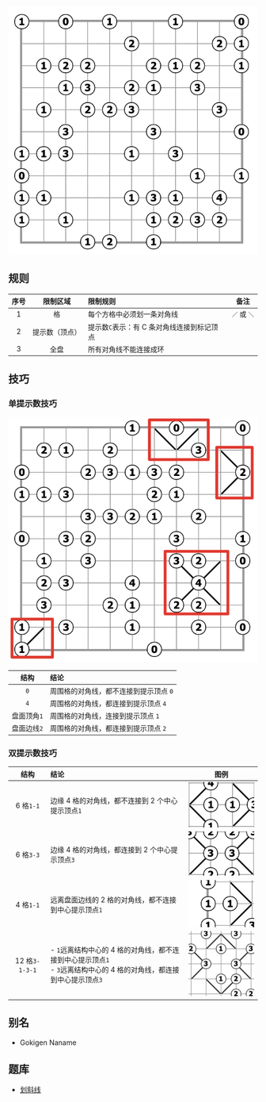 ![题](../../images/划斜线/题.png)

## 规则
| 序号 | 限制区域 | 限制规则 | 备注 |
| :---: | :---: | :--- | :---: |
| 1 | 格 | 每个方格中必须划一条对角线 | `／` 或 `＼`|
| 2 | 提示数（顶点） | 提示数`C`表示：有 C 条对角线连接到标记顶点 | |
| 3 | 全盘 | 所有对角线不能连接成环 | |

## 技巧

### 单提示数技巧
![](../../images/划斜线/单格技巧.png)

| 结构 | 结论 |
| :---: | :--- |
| `0` | 周围格的对角线，都不连接到提示顶点 `0` |
| `4` | 周围格的对角线，都连接到提示顶点 `4` |
| 盘面顶角`1` | 周围格的对角线，连接到提示顶点 `1` |
| 盘面边线`2` | 周围格的对角线，都连接到提示顶点 `2` |

### 双提示数技巧

| 结构 | 结论 | 图例 |
| :---: | :--- | :---: |
| 6 格`1-1` | 边缘 4 格的对角线，都不连接到 2 个中心提示顶点`1` | ![](../../images/划斜线/1-1_6.png) |
| 6 格`3-3` | 边缘 4 格的对角线，都连接到 2 个中心提示顶点`3` | ![](../../images/划斜线/3-3.png) |
| 4 格`1-1` | 远离盘面边线的 2 格的对角线，都不连接到中心提示顶点`1` | ![](../../images/划斜线/1-1_4.png) |
| 12 格`3-1-3-1` | - `1`远离结构中心的 4 格的对角线，都不连接到中心提示顶点`1`<br/>- `3`远离结构中心的 4 格的对角线，都连接到中心提示顶点`3` | ![](../../images/划斜线/3-1-3-1.png) |

## 别名
- Gokigen Naname

## 题库
- [划斜线](https://cn.puzzle-slant.com/)